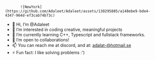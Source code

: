            ![NewYork](https://github.com/Adaleet/Adaleet/assets/130295885/a148ebe9-bde4-4347-964d-ef3cab74b73c)

- 👋 Hi, I’m @Adaleet
- 👀 I’m interested in coding creative, meaningful projects
- 🌱 I’m currently learning C++, Typescript and fullstack frameworks. 
- 💞️ I’m open to collaborations!
- 📫 You can reach me at discord, and at: adalat-@hotmail.se
- ⚡ Fun fact: I like solving problems :') 

<!---
Adaleet/Adaleet is a ✨ special ✨ repository because its `README.md` (this file) appears on your GitHub profile.
You can click the Preview link to take a look at your changes.
--->

